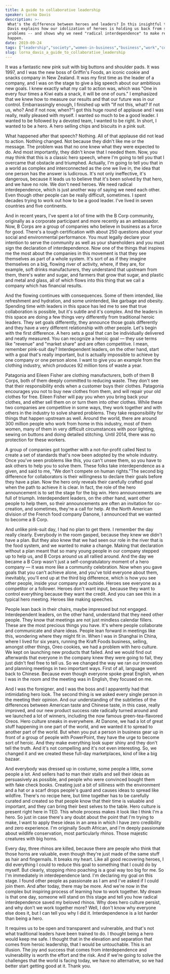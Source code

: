 ```yaml
---
title: A guide to collaborative leadership
speaker: Lorna Davis
description: >-
 What's the difference between heroes and leaders? In this insightful talk, Lorna
 Davis explains how our idolization of heroes is holding us back from solving big
 problems -- and shows why we need "radical interdependence" to make real change
 happen.
date: 2019-09-24
tags: ["leadership","society","women-in-business","business","work","collaboration"]
slug: lorna_davis_a_guide_to_collaborative_leadership
---
```


It was a fantastic new pink suit with big buttons and shoulder pads. It was 1997, and I
was the new boss of Griffin's Foods, an iconic cookie and snacks company in New Zealand.
It was my first time as the leader of a company, and I was on the stage to give a big
speech about our ambitious new goals. I knew exactly what my call to action was, which was
"One in every four times a Kiwi eats a snack, it will be one of ours." I emphasized that
we knew how to measure our results and that our future was in our control. Embarrassingly
enough, I finished up with "If not this, what? If not us, who? And if not now, when?"I got
this huge round of applause and I was really, really pleased with myself. I wanted so much
to be a good leader. I wanted to be followed by a devoted team, I wanted to be right. In
short, I wanted to be a hero. A hero selling chips and biscuits in a pink
suit.

What happened after that speech? Nothing. All of that applause did not lead to action.
Nothing changed. Not because they didn't like me or the message. The problem was that no
one knew what they were expected to do. And most importantly, they didn't know that I
needed them. Now, you may think that this is a classic hero speech, where I'm going to tell
you that I overcame that obstacle and triumphed. Actually, I'm going to tell you that in a
world as complex and interconnected as the one we live in, the idea that one person has
the answer is ludicrous. It's not only ineffective, it's dangerous, because it leads us to
believe that it's been solved by that hero, and we have no role. We don't need heroes. We
need radical interdependence, which is just another way of saying we need each other. Even
though other people can be really difficult, sometimes. I spent decades trying to work out
how to be a good leader. I've lived in seven countries and five continents.

And in recent years, I've spent a lot of time with the B Corp community, originally as a
corporate participant and more recently as an ambassador. Now, B Corps are a group of
companies who believe in business as a force for good. There's a tough certification with
about 250 questions about your social and environmental performance. You must legally
declare your intention to serve the community as well as your shareholders and you must
sign the declaration of interdependence. Now one of the things that inspires me the most
about the companies in this movement is that they see themselves as part of a whole
system. It's sort of as if they imagine themselves on a big, flowing river of activity,
where, if they are, for example, soft drinks manufacturers, they understand that upstream
from them, there's water and sugar, and farmers that grow that sugar, and plastic and
metal and glass, all of which flows into this thing that we call a company which has
financial results.

And the flowing continues with consequences. Some of them intended, like refreshment and
hydration, and some unintended, like garbage and obesity. Spending time with leaders in
this space has led me to see that true collaboration is possible, but it's subtle and it's
complex. And the leaders in this space are doing a few things very differently from
traditional heroic leaders. They set goals differently, they announce those goals
differently and they have a very different relationship with other people. Let's begin with
the first difference. A hero sets a goal that can be individually delivered and neatly
measured. You can recognize a heroic goal — they use terms like "revenue" and "market
share" and are often competitive. I mean, remember pink-suit day? Interdependent leaders,
on the other hand, start with a goal that's really important, but is actually impossible
to achieve by one company or one person alone. I want to give you an example from the
clothing industry, which produces 92 million tons of waste a year.

Patagonia and Eileen Fisher are clothing manufacturers, both of them B Corps, both of them
deeply committed to reducing waste. They don't see that their responsibility ends when a
customer buys their clothes. Patagonia encourages you not to buy new clothes from them,
and will repair your old clothes for free. Eileen Fisher will pay you when you bring back
your clothes, and either sell them on or turn them into other clothes. While these two
companies are competitive in some ways, they work together and with others in the industry
to solve shared problems. They take responsibility for things that happen upstream as
well. Around the world, there are around 300 million people who work from home in this
industry, most of them women, many of them in very difficult circumstances with poor
lighting, sewing on buttons and doing detailed stitching. Until 2014, there was no
protection for these workers.

A group of companies got together with a not-for-profit called Nest to create a set of
standards that's now been adopted by the whole industry. Once you've seen problems like
this, you can't unsee them, so you have to ask others to help you to solve them. These
folks take interdependence as a given, and said to me, "We don't compete on human
rights."The second big difference for collaborators is their willingness to declare their
goals before they have a plan. Now the hero only reveals their carefully crafted goal when
the path to achieve it is clear. In fact, the role of the hero announcement is to set the
stage for the big win. Hero announcements are full of triumph. Interdependent leaders, on
the other hand, want other people to help them, so their announcements are often an
invitation for co-creation, and sometimes, they're a call for help. At the North American
division of the French food company Danone, I announced that we wanted to become a B
Corp.

And unlike pink-suit day, I had no plan to get there. I remember the day really clearly.
Everybody in the room gasped, because they knew we didn't have a plan. But they also knew
that we had seen our role in the river that is the food system, and we wanted to make a
change. Making that declaration without a plan meant that so many young people in our
company stepped up to help us, and B Corps around us all rallied around. And the day we
became a B Corp wasn't just a self-congratulatory moment of a hero company — it was more
like a community celebration. Now when you gave goals that you can't achieve alone, and
you've told everyone about them, inevitably, you'll end up at the third big difference,
which is how you see other people, inside your company and outside. Heroes see everyone as
a competitor or a follower. Heroes don't want input, because they want to control
everything because they want the credit. And you can see this in a typical hero meeting.
Heroes like making speeches.

People lean back in their chairs, maybe impressed but not engaged. Interdependent leaders,
on the other hand, understand that they need other people. They know that meetings are not
just mindless calendar fillers. These are the most precious things you have. It's where
people collaborate and communicate and share ideas. People lean forward in meetings like
this, wondering where they might fit in. When I was in Shanghai in China, where I lived for
six years, running the Kraft Foods business, selling, amongst other things, Oreo cookies,
we had a problem with hero culture. We kept on launching new products that failed. And we
would find out afterwards that everyone in the company knew they were going to fail, they
just didn't feel free to tell us. So we changed the way we ran our innovation and planning
meetings in two important ways. First of all, language went back to Chinese. Because even
though everyone spoke great English, when I was in the room and the meeting was in
English, they focused on me.

And I was the foreigner, and I was the boss and I apparently had that intimidating hero
look. The second thing is we asked every single person in the meeting their opinion. And
our understanding of the subtleties of the differences between American taste and Chinese
taste, in this case, really improved, and our new product success rate radically turned
around and we launched a lot of winners, including the now famous green-tea-flavored
Oreos. Hero culture sneaks in everywhere. At Danone, we had a lot of great stuff happening
in one part of the world, and we wanted it to spread to another part of the world. But
when you put a person in business gear up in front of a group of people with PowerPoint,
they have the urge to become sort of heroic. And they make everything look super shiny and
they don't tell the truth. And it's not compelling and it's not even interesting. So, we
changed it and we created these full-day marketplaces, kind of like a big
bazaar.

And everybody was dressed up in costume, some people a little, some people a lot. And
sellers had to man their stalls and sell their ideas as persuasively as possible, and
people who were convinced bought them with fake check books. Creating just a bit of
silliness with the environment and a hat or a scarf drops people's guard and causes ideas
to spread like wildfire. There's no recipe here, but time together has to be carefully
curated and created so that people know that their time is valuable and important, and
they can bring their best selves to the table. Hero culture is present right here in TED.
This whole process makes it look like I think I'm a hero. So just in case there's any
doubt about the point that I'm trying to make, I want to apply these ideas in an area in
which I have zero credibility and zero experience. I'm originally South African, and I'm
deeply passionate about wildlife conservation, most particularly rhinos. Those majestic
creatures with big horns.

Every day, three rhinos are killed, because there are people who think that those horns
are valuable, even though they're just made of the same stuff as hair and fingernails. It
breaks my heart. Like all good recovering heroes, I did everything I could to reduce this
goal to something that I could do by myself. But clearly, stopping rhino poaching is a
goal way too big for me. So I'm immediately in interdependence land. I'm declaring my goal
on this stage. I found other people as passionate as I am and I've asked if I could join
them. And after today, there may be more. And we're now in the complex but inspiring
process of learning how to work together. My dream is that one day, someone will stand on
this stage and tell you how radical interdependence saved my beloved rhinos. Why does hero
culture persist, and why don't we work together more? Well, I don't know why everyone else
does it, but I can tell you why I did it. Interdependence is a lot harder than being a
hero.

It requires us to be open and transparent and vulnerable, and that's not what traditional
leaders have been trained to do. I thought being a hero would keep me safe. I thought that
in the elevation and separation that comes from heroic leadership, that I would be
untouchable. This is an illusion. The joy and success that comes from interdependence and
vulnerability is worth the effort and the risk. And if we're going to solve the challenges
that the world is facing today, we have no alternative, so we had better start getting
good at it. Thank you.

<!--
ad_duration=3.33
comment_count=11
event="TED@BCG Mumbai"
external_start_time=0
has_talk_citation=1
intro_duration=11.82
is_subtitle_required="False"
is_talk_featured="True"
language="en"
language_swap="False"
native_language="en"
number_of_related_talks=6
number_of_speakers=1
number_of_subtitled_videos=13
number_of_tags=6
number_of_talk_download_languages=14
number_of_talk_more_resources=0
number_of_talk_recommendations=1
number_of_talks_take_actions=2
post_ad_duration=0.83
published_timestamp="2019-12-12 16:01:30"
recording_date="2019-09-24"
speaker_description="Business leader"
speaker_is_published=1
speaker_name="Lorna Davis"
talk_more_resources=[]
talk_name="A guide to collaborative leadership"
talk_recommendations_blurb="More resources curated by Lorna Davis"
talks_tags=["leadership","society","women-in-business","business","work","collaboration"]
url_audio="https://download.ted.com/talks/LornaDavis_2019S.mp3?apikey=acme-roadrunner"
url_photo_speaker="https://pe.tedcdn.com/images/ted/c0a9a4339b6aca298b3752a0b70797df7a413ebb_254x191.jpg"
url_photo_talk="https://s3.amazonaws.com/talkstar-photos/uploads/fef782cb-7509-4a79-bfaa-9837addaf95d/LornaDavis_2019S-embed.jpg"
url_webpage="https://www.ted.com/talks/lorna_davis_a_guide_to_collaborative_leadership"
video_type_name="TED Institute Talk"
-->